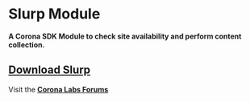 # Slurp Module

__A Corona SDK Module to check site availability and perform content collection.__

## [Download Slurp](https://github.com/develephant/mod_slurp/archive/master.zip)

Visit the __[Corona Labs Forums](https://forums.coronalabs.com)__
